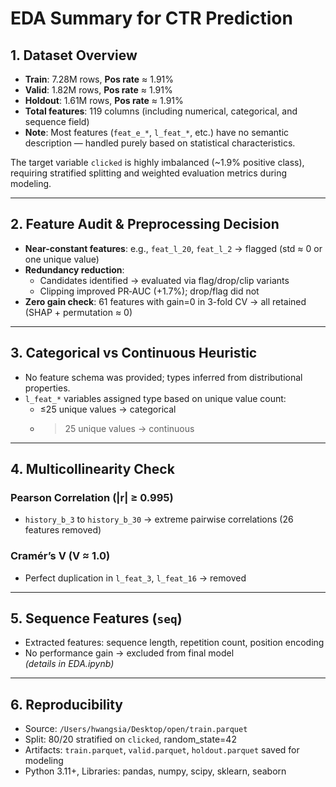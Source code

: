 # EDA Summary for CTR Prediction

## 1. Dataset Overview

- **Train**: 7.28M rows, **Pos rate** ≈ 1.91%
- **Valid**: 1.82M rows, **Pos rate** ≈ 1.91%
- **Holdout**: 1.61M rows, **Pos rate** ≈ 1.91%
- **Total features**: 119 columns (including numerical, categorical, and sequence field)
- **Note**: Most features (`feat_e_*`, `l_feat_*`, etc.) have no semantic description — handled purely based on statistical characteristics.

The target variable `clicked` is highly imbalanced (~1.9% positive class), requiring stratified splitting and weighted evaluation metrics during modeling.


---
## 2. Feature Audit & Preprocessing Decision

- **Near-constant features**: e.g., `feat_l_20`, `feat_l_2` → flagged (std ≈ 0 or one unique value)
- **Redundancy reduction**:
  - Candidates identified → evaluated via flag/drop/clip variants
  - Clipping improved PR‑AUC (+1.7%); drop/flag did not
- **Zero gain check**: 61 features with gain=0 in 3-fold CV → all retained (SHAP + permutation ≈ 0)

---
## 3. Categorical vs Continuous Heuristic

- No feature schema was provided; types inferred from distributional properties.
- `l_feat_*` variables assigned type based on unique value count:  
  - ≤25 unique values → categorical  
  - >25 unique values → continuous


---

## 4. Multicollinearity Check

### Pearson Correlation (|r| ≥ 0.995)

- `history_b_3` to `history_b_30` → extreme pairwise correlations (26 features removed)

### Cramér’s V (V ≈ 1.0)

- Perfect duplication in `l_feat_3`, `l_feat_16` → removed

---

## 5. Sequence Features (`seq`)

- Extracted features: sequence length, repetition count, position encoding  
- No performance gain → excluded from final model  
  *(details in EDA.ipynb)*

---

## 6. Reproducibility

- Source: `/Users/hwangsia/Desktop/open/train.parquet`
- Split: 80/20 stratified on `clicked`, random_state=42
- Artifacts: `train.parquet`, `valid.parquet`, `holdout.parquet` saved for modeling
- Python 3.11+, Libraries: pandas, numpy, scipy, sklearn, seaborn




